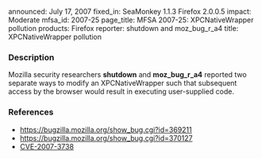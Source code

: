 announced: July 17, 2007
fixed_in: SeaMonkey 1.1.3
          Firefox 2.0.0.5
impact: Moderate
mfsa_id: 2007-25
page_title: MFSA 2007-25: XPCNativeWrapper pollution
products: Firefox
reporter: shutdown and moz_bug_r_a4
title: XPCNativeWrapper pollution

<h3>Description</h3>
<p>Mozilla security researchers <strong>shutdown</strong> and
<strong>moz_bug_r_a4</strong> reported two separate ways to modify
an XPCNativeWrapper such that subsequent access by the browser
would result in executing user-supplied code.</p>

<h3>References</h3>

<ul>
<li><a href="https://bugzilla.mozilla.org/show_bug.cgi?id=369211">
https://bugzilla.mozilla.org/show_bug.cgi?id=369211</a></li>
<li><a href="https://bugzilla.mozilla.org/show_bug.cgi?id=370127">
https://bugzilla.mozilla.org/show_bug.cgi?id=370127</a></li>
<li><a class="ex-ref" href="http://nvd.nist.gov/nvd.cfm?cvename=CVE-2007-3738">CVE-2007-3738</a></li>
</ul>



